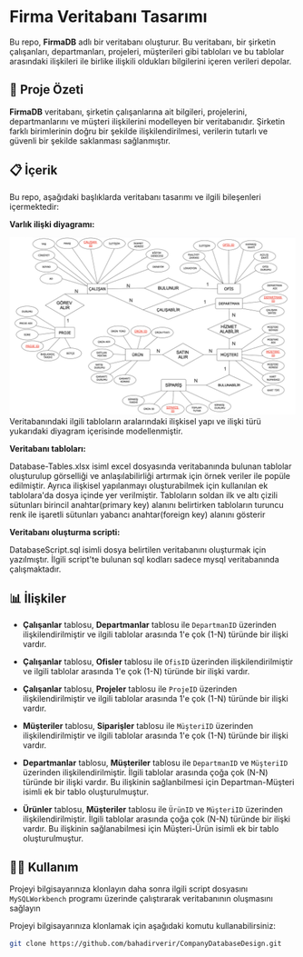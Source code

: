 # Firma Veritabanı Tasarımı

Bu repo, **FirmaDB** adlı bir veritabanı oluşturur. Bu veritabanı, bir şirketin çalışanları, departmanları, projeleri, müşterileri gibi tabloları ve bu tablolar arasındaki ilişkileri ile birlike ilişkili oldukları bilgilerini içeren verileri depolar.

## 🚀 Proje Özeti

**FirmaDB** veritabanı, şirketin çalışanlarına ait bilgileri, projelerini, departmanlarını ve müşteri ilişkilerini modelleyen bir veritabanıdır. Şirketin farklı birimlerinin doğru bir şekilde ilişkilendirilmesi, verilerin tutarlı ve güvenli bir şekilde saklanması sağlanmıştır.

## 📋 İçerik

Bu repo, aşağıdaki başlıklarda veritabanı tasarımı ve ilgili bileşenleri içermektedir:

**Varlık ilişki diyagramı:** 

![alt text](<Entity-Relationship Diagram.png>)
Veritabanındaki ilgili tabloların aralarındaki ilişkisel yapı ve ilişki türü yukarıdaki diyagram içerisinde modellenmiştir. 

**Veritabanı tabloları:**

Database-Tables.xlsx isiml excel dosyasında veritabanında bulunan tablolar oluşturulup görselliği ve anlaşılabilirliği artırmak için örnek veriler ile popüle edilmiştir. Ayrıca ilişkisel yapılanmayı oluşturabilmek için kullanılan ek tablolara'da dosya içinde yer verilmiştir. Tabloların soldan ilk ve altı çizili sütunları birincil anahtar(primary key) alanını belirtirken tabloların turuncu renk ile işaretli sütunları yabancı anahtar(foreign key) alanını gösterir

**Veritabanı oluşturma scripti:** 

DatabaseScript.sql isimli dosya belirtilen veritabanını oluşturmak için yazılmıştır. İlgili script'te bulunan sql kodları sadece mysql veritabanında çalışmaktadır. 

## 📊 İlişkiler

- **Çalışanlar** tablosu, **Departmanlar** tablosu ile `DepartmanID` üzerinden ilişkilendirilmiştir ve ilgili tablolar arasında 1'e çok (1-N) türünde bir ilişki vardır.

- **Çalışanlar** tablosu, **Ofisler** tablosu ile `OfisID` üzerinden ilişkilendirilmiştir ve ilgili tablolar arasında 1'e çok (1-N) türünde bir ilişki vardır.

- **Çalışanlar** tablosu, **Projeler** tablosu ile `ProjeID` üzerinden ilişkilendirilmiştir ve ilgili tablolar arasında 1'e çok (1-N) türünde bir ilişki vardır.

- **Müşteriler** tablosu, **Siparişler** tablosu ile `MüşteriID` üzerinden ilişkilendirilmiştir ve ilgili tablolar arasında 1'e çok (1-N) türünde bir ilişki vardır.

- **Departmanlar** tablosu, **Müşteriler** tablosu ile `DepartmanID` ve `MüşteriID` üzerinden ilişkilendirilmiştir. İlgili tablolar arasında çoğa çok (N-N) türünde bir ilişki vardır. Bu ilişkinin sağlanbilmesi için Departman-Müşteri isimli ek bir tablo oluşturulmuştur.

- **Ürünler** tablosu, **Müşteriler** tablosu ile `ÜrünID` ve `MüşteriID` üzerinden ilişkilendirilmiştir. İlgili tablolar arasında çoğa çok (N-N) türünde bir ilişki vardır. Bu ilişkinin sağlanabilmesi için Müşteri-Ürün isimli ek bir tablo oluşturulmuştur.

## 🧑‍💻 Kullanım

Projeyi bilgisayarınıza klonlayın daha sonra ilgili script dosyasını `MySQLWorkbench` programı üzerinde çalıştırarak veritabanının oluşmasını sağlayın

Projeyi bilgisayarınıza klonlamak için aşağıdaki komutu kullanabilirsiniz:

```bash
git clone https://github.com/bahadirverir/CompanyDatabaseDesign.git 
